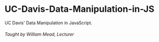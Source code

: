 # UC-Davis-Data-Manipulation-in-JS
UC Davis' Data Manipulation in JavaScript.
<h6>Taught by William Mead, Lecturer</h6>

